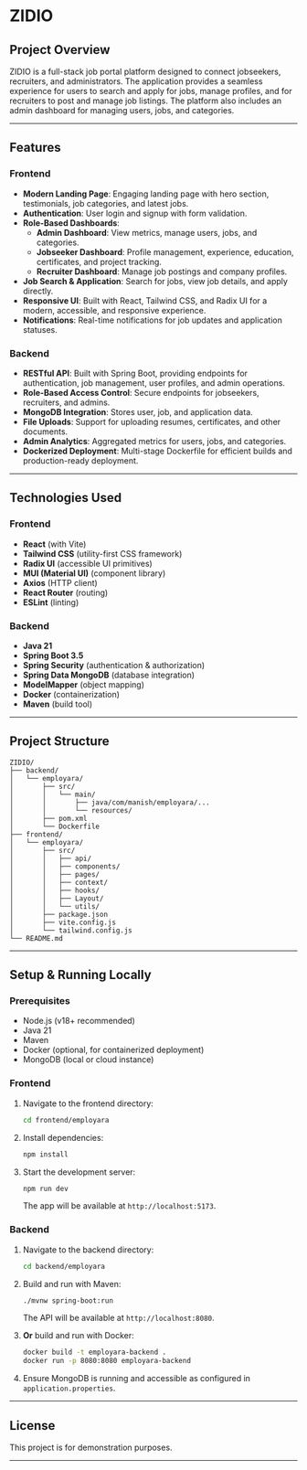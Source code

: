 # ZIDIO

## Project Overview

ZIDIO is a full-stack job portal platform designed to connect jobseekers, recruiters, and administrators. The application provides a seamless experience for users to search and apply for jobs, manage profiles, and for recruiters to post and manage job listings. The platform also includes an admin dashboard for managing users, jobs, and categories.

---

## Features

### Frontend

- **Modern Landing Page**: Engaging landing page with hero section, testimonials, job categories, and latest jobs.
- **Authentication**: User login and signup with form validation.
- **Role-Based Dashboards**:
  - **Admin Dashboard**: View metrics, manage users, jobs, and categories.
  - **Jobseeker Dashboard**: Profile management, experience, education, certificates, and project tracking.
  - **Recruiter Dashboard**: Manage job postings and company profiles.
- **Job Search & Application**: Search for jobs, view job details, and apply directly.
- **Responsive UI**: Built with React, Tailwind CSS, and Radix UI for a modern, accessible, and responsive experience.
- **Notifications**: Real-time notifications for job updates and application statuses.

### Backend

- **RESTful API**: Built with Spring Boot, providing endpoints for authentication, job management, user profiles, and admin operations.
- **Role-Based Access Control**: Secure endpoints for jobseekers, recruiters, and admins.
- **MongoDB Integration**: Stores user, job, and application data.
- **File Uploads**: Support for uploading resumes, certificates, and other documents.
- **Admin Analytics**: Aggregated metrics for users, jobs, and categories.
- **Dockerized Deployment**: Multi-stage Dockerfile for efficient builds and production-ready deployment.

---

## Technologies Used

### Frontend

- **React** (with Vite)
- **Tailwind CSS** (utility-first CSS framework)
- **Radix UI** (accessible UI primitives)
- **MUI (Material UI)** (component library)
- **Axios** (HTTP client)
- **React Router** (routing)
- **ESLint** (linting)

### Backend

- **Java 21**
- **Spring Boot 3.5**
- **Spring Security** (authentication & authorization)
- **Spring Data MongoDB** (database integration)
- **ModelMapper** (object mapping)
- **Docker** (containerization)
- **Maven** (build tool)

---

## Project Structure

```
ZIDIO/
├── backend/
│   └── employara/
│       ├── src/
│       │   └── main/
│       │       ├── java/com/manish/employara/...
│       │       └── resources/
│       ├── pom.xml
│       └── Dockerfile
├── frontend/
│   └── employara/
│       ├── src/
│       │   ├── api/
│       │   ├── components/
│       │   ├── pages/
│       │   ├── context/
│       │   ├── hooks/
│       │   ├── Layout/
│       │   └── utils/
│       ├── package.json
│       ├── vite.config.js
│       └── tailwind.config.js
└── README.md
```

---

## Setup & Running Locally

### Prerequisites

- Node.js (v18+ recommended)
- Java 21
- Maven
- Docker (optional, for containerized deployment)
- MongoDB (local or cloud instance)

### Frontend

1. Navigate to the frontend directory:
   ```sh
   cd frontend/employara
   ```
2. Install dependencies:
   ```sh
   npm install
   ```
3. Start the development server:
   ```sh
   npm run dev
   ```
   The app will be available at `http://localhost:5173`.

### Backend

1. Navigate to the backend directory:
   ```sh
   cd backend/employara
   ```
2. Build and run with Maven:

   ```sh
   ./mvnw spring-boot:run
   ```

   The API will be available at `http://localhost:8080`.

3. **Or** build and run with Docker:

   ```sh
   docker build -t employara-backend .
   docker run -p 8080:8080 employara-backend
   ```

4. Ensure MongoDB is running and accessible as configured in `application.properties`.

---

## License

This project is for demonstration purposes.

---
